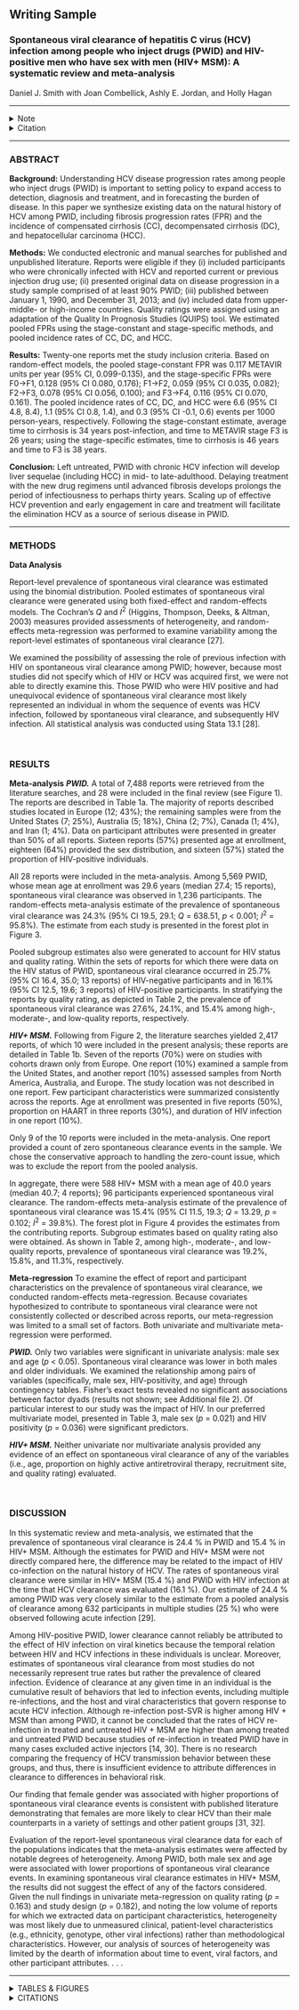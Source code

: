 ## Writing Sample

### Spontaneous viral clearance of hepatitis C virus (HCV) infection among people who inject drugs (PWID) and HIV-positive men who have sex with men (HIV+ MSM): A systematic review and meta-analysis

Daniel J. Smith with Joan Combellick, Ashly E. Jordan, and Holly Hagan

***  

<details>
  <summary>Note</summary>  
  <br/>
  This writing sample includes excerpts from the methods, results, and discussion sections that I wrote for an article that was published in 2015.
  
</details>

<details>
 <summary>Citation</summary>
 <br/>
 Combellick J, **Smith DJ**, Jordan AE, and Hagan H. “Hepatitis C virus disease progression in people who inject drugs: A systematic review and meta-analysis.” 2015. International Journal of Drug Policy 26: 911-21.

</details>

***

### ABSTRACT

**Background:** Understanding HCV disease progression rates among people who inject drugs (PWID) is important to setting policy to expand access to detection, diagnosis and treatment, and in forecasting the burden of disease. In this paper we synthesize existing data on the natural history of HCV among PWID, including fibrosis progression rates (FPR) and the incidence of compensated cirrhosis (CC), decompensated cirrhosis (DC), and hepatocellular carcinoma (HCC).

**Methods:** We conducted electronic and manual searches for published and unpublished literature. Reports were eligible if they (i) included participants who were chronically infected with HCV and reported current or previous injection drug use; (ii) presented original data on disease progression in a study sample comprised of at least 90% PWID; (iii) published between January 1, 1990, and December 31, 2013; and (iv) included data from upper-middle- or high-income countries. Quality ratings were assigned using an adaptation of the Quality In Prognosis Studies (QUIPS) tool. We estimated pooled FPRs using the stage-constant and stage-specific methods, and pooled incidence rates of CC, DC, and HCC.

**Results:** Twenty-one reports met the study inclusion criteria. Based on random-effect models, the pooled stage-constant FPR was 0.117 METAVIR units per year (95% CI, 0.099-0.135), and the stage-specific FPRs were F0→F1, 0.128 (95% CI 0.080, 0.176); F1→F2, 0.059 (95% CI 0.035, 0.082); F2→F3, 0.078 (95% CI 0.056, 0.100); and F3→F4, 0.116 (95% CI 0.070, 0.161). The pooled incidence rates of CC, DC, and HCC were 6.6 (95% CI 4.8, 8.4), 1.1 (95% CI 0.8, 1.4), and 0.3 (95% CI -0.1, 0.6) events per 1000 person-years, respectively. Following the stage-constant estimate, average time to cirrhosis is 34 years post-infection, and time to METAVIR stage F3 is 26 years; using the stage-specific estimates, time to cirrhosis is 46 years and time to F3 is 38 years.

**Conclusion:** Left untreated, PWID with chronic HCV infection will develop liver sequelae (including HCC) in mid- to late-adulthood. Delaying treatment with the new drug regimens until advanced fibrosis develops prolongs the period of infectiousness to perhaps thirty years. Scaling up of effective HCV prevention and early engagement in care and treatment will facilitate the elimination HCV as a source of serious disease in PWID.

***

### METHODS  

**Data Analysis**  

Report-level prevalence of spontaneous viral clearance was estimated using the binomial distribution. Pooled estimates of spontaneous viral clearance were generated using both fixed-effect and random-effects models. The Cochran’s *Q* and *I*<sup>2</sup> (Higgins, Thompson, Deeks, & Altman, 2003) measures provided assessments of heterogeneity, and random-effects meta-regression was performed to examine variability among the report-level estimates of spontaneous viral clearance [27].

We examined the possibility of assessing the role of previous infection with HIV on spontaneous viral clearance among PWID; however, because most studies did not specify which of HIV or HCV was acquired first, we were not able to directly examine this. Those PWID who were HIV positive and had unequivocal evidence of spontaneous viral clearance most likely represented an individual in whom the sequence of events was HCV infection, followed by spontaneous viral clearance, and subsequently HIV infection. All statistical analysis was conducted using Stata 13.1 [28].

<br/>

### RESULTS

**Meta-analysis**
_**PWID.**_ A total of 7,488 reports were retrieved from the literature searches, and 28 were included in the final review (see Figure 1). The reports are described in Table 1a. The majority of reports described studies located in Europe (12; 43%); the remaining samples were from the United States (7; 25%), Australia (5; 18%), China (2; 7%), Canada (1; 4%), and Iran (1; 4%). Data on participant attributes were presented in greater than 50% of all reports. Sixteen reports (57%) presented age at enrollment, eighteen (64%) provided the sex distribution, and sixteen (57%) stated the proportion of HIV-positive individuals.

All 28 reports were included in the meta-analysis. Among 5,569 PWID, whose mean age at enrollment was 29.6 years (median 27.4; 15 reports), spontaneous viral clearance was observed in 1,236 participants. The random-effects meta-analysis estimate of the prevalence of spontaneous viral clearance was 24.3% (95% CI 19.5, 29.1; *Q* = 638.51, *p* < 0.001; *I*<sup>2</sup> = 95.8%). The estimate from each study is presented in the forest plot in Figure 3.

Pooled subgroup estimates also were generated to account for HIV status and quality rating. Within the sets of reports for which there were data on the HIV status of PWID, spontaneous viral clearance occurred in 25.7% (95% CI 16.4, 35.0; 13 reports) of HIV-negative participants and in 16.1% (95% CI 12.5, 19.6; 3 reports) of HIV-positive participants. In stratifying the reports by quality rating, as depicted in Table 2, the prevalence of spontaneous viral clearance was 27.6%, 24.1%, and 15.4% among high-, moderate-, and low-quality reports, respectively.

_**HIV+ MSM.**_ Following from Figure 2, the literature searches yielded 2,417 reports, of which 10 were included in the present analysis; these reports are detailed in Table 1b. Seven of the reports (70%) were on studies with cohorts drawn only from Europe. One report (10%) examined a sample from the United States, and another report (10%) assessed samples from North America, Australia, and Europe. The study location was not described in one report. Few participant characteristics were summarized consistently across the reports. Age at enrollment was presented in five reports (50%), proportion on HAART in three reports (30%), and duration of HIV infection in one report (10%).

Only 9 of the 10 reports were included in the meta-analysis. One report provided a count of zero spontaneous clearance events in the sample. We chose the conservative approach to handling the zero-count issue, which was to exclude the report from the pooled analysis. 

In aggregate, there were 588 HIV+ MSM with a mean age of 40.0 years (median 40.7; 4 reports); 96 participants experienced spontaneous viral clearance. The random-effects meta-analysis estimate of the prevalence of spontaneous viral clearance was 15.4% (95% CI 11.5, 19.3; *Q* = 13.29, *p* = 0.102; *I*<sup>2</sup> = 39.8%). The forest plot in Figure 4 provides the estimates from the contributing reports. Subgroup estimates based on quality rating also were obtained. As shown in Table 2, among high-, moderate-, and low-quality reports, prevalence of spontaneous viral clearance was 19.2%, 15.8%, and 11.3%, respectively.

**Meta-regression**
To examine the effect of report and participant characteristics on the prevalence of spontaneous viral clearance, we conducted random-effects meta-regression. Because covariates hypothesized to contribute to spontaneous viral clearance were not consistently collected or described across reports, our meta-regression was limited to a small set of factors. Both univariate and multivariate meta-regression were performed.

_**PWID.**_ Only two variables were significant in univariate analysis: male sex and age (*p* < 0.05). Spontaneous viral clearance was lower in both males and older individuals. We examined the relationship among pairs of variables (specifically, male sex, HIV-positivity, and age) through contingency tables. Fisher’s exact tests revealed no significant associations between factor dyads (results not shown; see Additional file 2). Of particular interest to our study was the impact of HIV. In our preferred multivariate model, presented in Table 3, male sex (*p* = 0.021) and HIV positivity (*p* = 0.036) were significant predictors.

_**HIV+ MSM.**_ Neither univariate nor multivariate analysis provided any evidence of an effect on spontaneous viral clearance of any of the variables (i.e., age, proportion on highly active antiretroviral therapy, recruitment site, and quality rating) evaluated.

<br/>

### DISCUSSION
In this systematic review and meta-analysis, we estimated that the prevalence of spontaneous viral clearance is 24.4 % in PWID and 15.4 % in HIV+ MSM. Although the estimates for PWID and HIV+ MSM were not directly compared here, the difference may be related to the impact of HIV co-infection on the natural history of HCV. The rates of spontaneous viral clearance were similar in HIV+ MSM (15.4 %) and PWID with HIV infection at the time that HCV clearance was evaluated (16.1 %). Our estimate of 24.4 % among PWID was very closely similar to the estimate from a pooled analysis of clearance among 632 participants in multiple studies (25 %) who were observed following acute infection [29]. 

Among HIV-positive PWID, lower clearance cannot reliably be attributed to the effect of HIV infection on viral kinetics because the temporal relation between HIV and HCV infections in these individuals is unclear. Moreover, estimates of spontaneous viral clearance from most studies do not necessarily represent true rates but rather the prevalence of cleared infection. Evidence of clearance at any given time in an individual is the cumulative result of behaviors that led to infection events, including multiple re-infections, and the host and viral characteristics that govern response to acute HCV infection. Although re-infection post-SVR is higher among HIV + MSM than among PWID, it cannot be concluded that the rates of HCV re-infection in treated and untreated HIV + MSM are higher than among treated and untreated PWID because studies of re-infection in treated PWID have in many cases excluded active injectors [14, 30]. There is no research comparing the frequency of HCV transmission behavior between these groups, and thus, there is insufficient evidence to attribute differences in clearance to differences in behavioral risk.

Our finding that female gender was associated with higher proportions of spontaneous viral clearance events is consistent with published literature demonstrating that females are more likely to clear HCV than their male counterparts in a variety of settings and other patient groups [31, 32]. 

Evaluation of the report-level spontaneous viral clearance data for each of the populations indicates that the meta-analysis estimates were affected by notable degrees of heterogeneity. Among PWID, both male sex and age were associated with lower proportions of spontaneous viral clearance events. In examining spontaneous viral clearance estimates in HIV+ MSM, the results did not suggest the effect of any of the factors considered. Given the null findings in univariate meta-regression on quality rating (*p* = 0.163) and study design (*p* = 0.182), and noting the low volume of reports for which we extracted data on participant characteristics, heterogeneity was most likely due to unmeasured clinical, patient-level characteristics (e.g., ethnicity, genotype, other viral infections) rather than methodological characteristics. However, our analysis of sources of heterogeneity was limited by the dearth of information about time to event, viral factors, and other participant attributes. . . .

---

<details>
 <summary>TABLES & FIGURES</summary>
 <br/>
</details>

<details>
 <summary>CITATIONS</summary>
 <br/>
</details>
